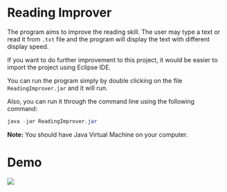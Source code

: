 # Reading Improver

The program aims to improve the reading skill. The user may type a text or read it from `.txt` file and the program will display the text with different display speed.

If you want to do further improvement to this project, it would be easier to import the project using Eclipse IDE.

You can run the program simply by double clicking on the file `ReadingImprover.jar` and it will run.

Also, you can run it through the command line using the following command:

```Java
java -jar ReadingImprover.jar
```

**Note:** You should have Java Virtual Machine on your computer.

# Demo

![](demo.gif)